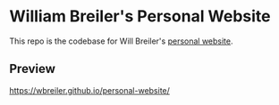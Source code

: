 # William Breiler's Personal Website

This repo is the codebase for Will Breiler's <a href="https://wbreiler.github.io/personal-website/">personal website</a>.

## Preview

https://wbreiler.github.io/personal-website/
